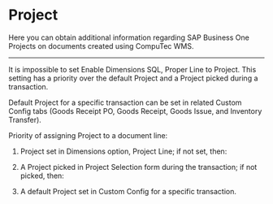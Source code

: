 # Project

Here you can obtain additional information regarding SAP Business One Projects on documents created using CompuTec WMS.

---

It is impossible to set Enable Dimensions SQL, Proper Line to Project. This setting has a priority over the default Project and a Project picked during a transaction.

Default Project for a specific transaction can be set in related Custom Config tabs (Goods Receipt PO, Goods Receipt, Goods Issue, and Inventory Transfer).

Priority of assigning Project to a document line:

1. Project set in Dimensions option, Project Line; if not set, then:

2. A Project picked in Project Selection form during the transaction; if not picked, then:

3. A default Project set in Custom Config for a specific transaction.